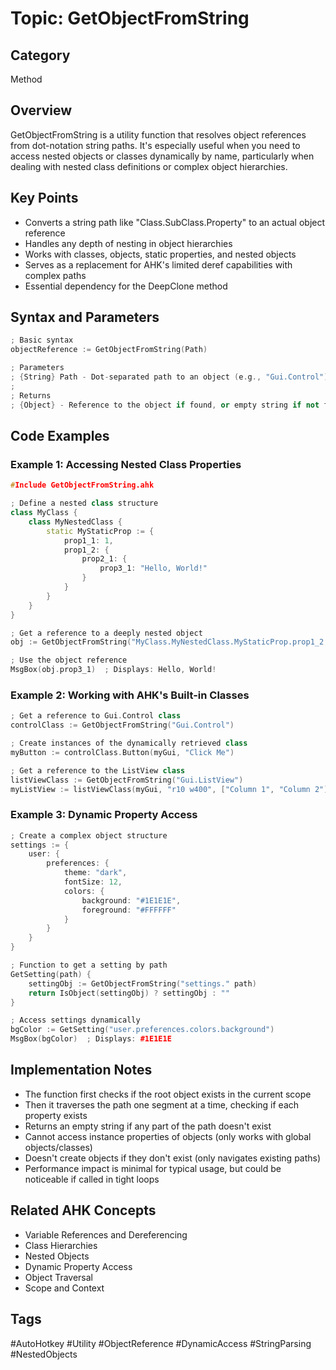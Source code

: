 # Topic: GetObjectFromString

## Category

Method

## Overview

GetObjectFromString is a utility function that resolves object references from dot-notation string paths. It's especially useful when you need to access nested objects or classes dynamically by name, particularly when dealing with nested class definitions or complex object hierarchies.

## Key Points

- Converts a string path like "Class.SubClass.Property" to an actual object reference
- Handles any depth of nesting in object hierarchies
- Works with classes, objects, static properties, and nested objects
- Serves as a replacement for AHK's limited deref capabilities with complex paths
- Essential dependency for the DeepClone method

## Syntax and Parameters

```cpp
; Basic syntax
objectReference := GetObjectFromString(Path)

; Parameters
; {String} Path - Dot-separated path to an object (e.g., "Gui.Control")
; 
; Returns
; {Object} - Reference to the object if found, or empty string if not found
```

## Code Examples

### Example 1: Accessing Nested Class Properties

```cpp
#Include GetObjectFromString.ahk

; Define a nested class structure
class MyClass {
    class MyNestedClass {
        static MyStaticProp := {
            prop1_1: 1, 
            prop1_2: {
                prop2_1: {
                    prop3_1: "Hello, World!"
                }
            }
        }
    }
}

; Get a reference to a deeply nested object
obj := GetObjectFromString("MyClass.MyNestedClass.MyStaticProp.prop1_2.prop2_1")

; Use the object reference
MsgBox(obj.prop3_1)  ; Displays: Hello, World!
```

### Example 2: Working with AHK's Built-in Classes

```cpp
; Get a reference to Gui.Control class
controlClass := GetObjectFromString("Gui.Control")

; Create instances of the dynamically retrieved class
myButton := controlClass.Button(myGui, "Click Me")

; Get a reference to the ListView class
listViewClass := GetObjectFromString("Gui.ListView")
myListView := listViewClass(myGui, "r10 w400", ["Column 1", "Column 2"])
```

### Example 3: Dynamic Property Access

```cpp
; Create a complex object structure
settings := {
    user: {
        preferences: {
            theme: "dark",
            fontSize: 12,
            colors: {
                background: "#1E1E1E",
                foreground: "#FFFFFF"
            }
        }
    }
}

; Function to get a setting by path
GetSetting(path) {
    settingObj := GetObjectFromString("settings." path)
    return IsObject(settingObj) ? settingObj : ""
}

; Access settings dynamically
bgColor := GetSetting("user.preferences.colors.background")
MsgBox(bgColor)  ; Displays: #1E1E1E
```

## Implementation Notes

- The function first checks if the root object exists in the current scope
- Then it traverses the path one segment at a time, checking if each property exists
- Returns an empty string if any part of the path doesn't exist
- Cannot access instance properties of objects (only works with global objects/classes)
- Doesn't create objects if they don't exist (only navigates existing paths)
- Performance impact is minimal for typical usage, but could be noticeable if called in tight loops

## Related AHK Concepts

- Variable References and Dereferencing
- Class Hierarchies
- Nested Objects
- Dynamic Property Access
- Object Traversal
- Scope and Context

## Tags

#AutoHotkey #Utility #ObjectReference #DynamicAccess #StringParsing #NestedObjects